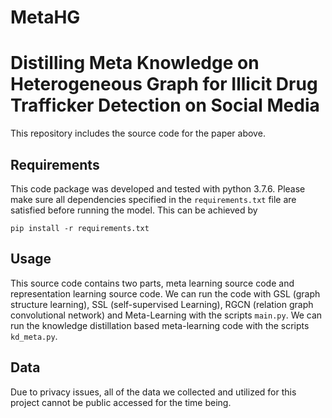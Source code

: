 # MetaHG
Distilling Meta Knowledge on Heterogeneous Graph for Illicit Drug Trafficker Detection on Social Media
====
This repository includes the source code for the paper above.

## Requirements

This code package was developed and tested with python 3.7.6. Please make sure all dependencies specified in the ```requirements.txt``` file are satisfied before running the model. This can be achieved by
```
pip install -r requirements.txt
```

## Usage

This source code contains two parts, meta learning source code and representation learning source code.
We can run the code with GSL (graph structure learning), SSL (self-supervised Learning), RGCN (relation graph convolutional network) and Meta-Learning with the scripts ```main.py```.
We can run the knowledge distillation based meta-learning code with the scripts ```kd_meta.py```.


## Data
Due to privacy issues, all of the data we collected and utilized for this project cannot be public accessed for the time being. 


